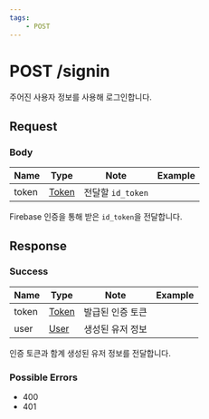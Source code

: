 ```yaml
---
tags:
    - POST
---
```


# POST /signin

주어진 사용자 정보를 사용해 로그인합니다.

## Request

### Body

| Name  | Type                                   | Note              | Example |
| ----- | -------------------------------------- | ----------------- | ------- |
| token | [Token](../../types/semantic/token.md) | 전달할 `id_token` |         |

Firebase 인증을 통해 받은 `id_token`을 전달합니다.

## Response

### Success

| Name  | Type                                   | Note             | Example |
| ----- | -------------------------------------- | ---------------- | ------- |
| token | [Token](../../types/semantic/token.md) | 발급된 인증 토큰 |         |
| user  | [User](../../types/schema/user.md)     | 생성된 유저 정보 |         |

인증 토큰과 함계 생성된 유저 정보를 전달합니다.

### Possible Errors

-   400
-   401
